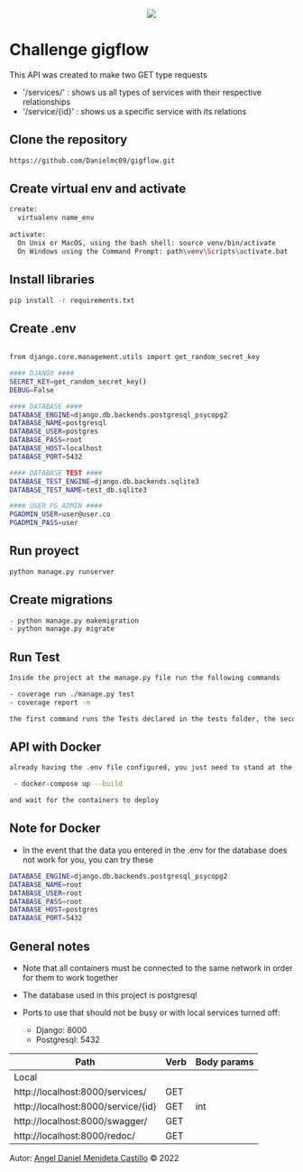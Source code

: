 <p align="center">
  <img src ="https://miro.medium.com/max/720/1*DNTrumUzUjbQg3M00l9m9Q.webp" />
</p>

# Challenge gigflow


This API was created to make two GET type requests

- '/services/' : shows us all types of services with their respective relationships
- '/service/{id}' : shows us a specific service with its relations

## Clone the repository

```bash
https://github.com/Danielmc09/gigflow.git
```
## Create virtual env and activate 

```bash
create:
  virtualenv name_env 
  
activate:
  On Unix or MacOS, using the bash shell: source venv/bin/activate
  On Windows using the Command Prompt: path\venv\Scripts\activate.bat
```
## Install libraries

```bash
pip install -r requirements.txt
```

## Create .env

```bash

from django.core.management.utils import get_random_secret_key

#### DJANGO ####
SECRET_KEY=get_random_secret_key()
DEBUG=False

#### DATABASE ####
DATABASE_ENGINE=django.db.backends.postgresql_psycopg2
DATABASE_NAME=postgresql
DATABASE_USER=postgres
DATABASE_PASS=root
DATABASE_HOST=localhost
DATABASE_PORT=5432

#### DATABASE TEST ####
DATABASE_TEST_ENGINE=django.db.backends.sqlite3
DATABASE_TEST_NAME=test_db.sqlite3

#### USER PG_ADMIN ####
PGADMIN_USER=user@user.co
PGADMIN_PASS=user

```

## Run proyect

```bash
python manage.py runserver
```

## Create migrations

```bash
- python manage.py makemigration
- python manage.py migrate
```

## Run Test

```bash
Inside the project at the manage.py file run the following commands

- coverage run ./manage.py test
- coverage report -m

the first command runs the Tests declared in the tests folder, the second command displays the coverage
```

## API with Docker

```bash
already having the .env file configured, you just need to stand at the root of the project and run 

 - docker-compose up --build 

and wait for the containers to deploy

```

## Note for Docker 

- In the event that the data you entered in the .env for the database does not work for you, you can try these
```bash
DATABASE_ENGINE=django.db.backends.postgresql_psycopg2
DATABASE_NAME=root
DATABASE_USER=root
DATABASE_PASS=root
DATABASE_HOST=postgres
DATABASE_PORT=5432

```


## General notes 

- Note that all containers must be connected to the same network in order for them to work together

- The database used in this project is postgresql

- Ports to use that should not be busy or with local services turned off:
  - Django: 8000
  - Postgresql: 5432

|Path|Verb|Body params|
|----|----|----|
|Local|
|http://localhost:8000/services/|GET||
|http://localhost:8000/service/{id}|GET|int|
|http://localhost:8000/swagger/|GET||
|http://localhost:8000/redoc/|GET||


Autor: <a href="https://www.linkedin.com/in/angeldanielmendieta/">Angel Daniel Menideta Castillo</a> © 2022
